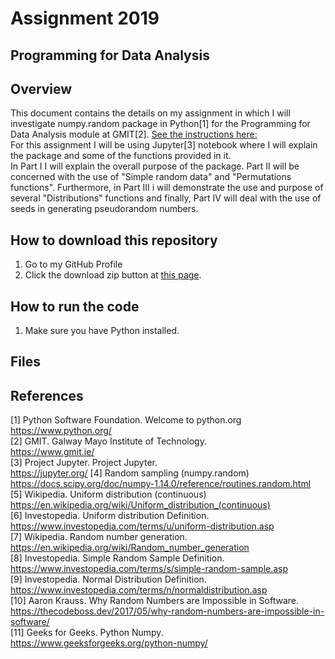 # Assignment 2019
## Programming for Data Analysis

## Overview
This document contains the details on my assignment in which I will investigate numpy.random package in Python[1] for the Programming for Data Analysis module at GMIT[2]. [See the instructions here:](https://github.com/brianmcginley/ProgDA/blob/master/ProgDA_Assignment.pdf) <br/> 
For this assignment I will be using Jupyter[3] notebook where I will explain the package and some of the functions provided in it. <br/>
In Part I I will explain the overall purpose of the package. Part II will be concerned with the use of "Simple random data" and "Permutations functions". Furthermore, in Part III i will demonstrate the use and purpose of several "Distributions" functions and finally, Part IV will deal with the use of seeds in generating pseudorandom numbers.<br/>

## How to download this repository
1. Go to my GitHub Profile
2. Click the download zip button at [this page](https://github.com/vukasm/ProgDA1).

## How to run the code
1. Make sure you have Python installed.

## Files

## References
[1] Python Software Foundation. Welcome to python.org  
https://www.python.org/  
[2] GMIT. Galway Mayo Institute of Technology.  
https://www.gmit.ie/  
[3] Project Jupyter. Project Jupyter.  
https://jupyter.org/ 
[4] Random sampling (numpy.random)  
https://docs.scipy.org/doc/numpy-1.14.0/reference/routines.random.html  
[5] Wikipedia. Uniform distribution (continuous)  
https://en.wikipedia.org/wiki/Uniform_distribution_(continuous)  
[6] Investopedia. Uniform distribution Definition.  
https://www.investopedia.com/terms/u/uniform-distribution.asp  
[7] Wikipedia. Random number generation.  
https://en.wikipedia.org/wiki/Random_number_generation  
[8] Investopedia. Simple Random Sample Definition.  
https://www.investopedia.com/terms/s/simple-random-sample.asp  
[9] Investopedia. Normal Distribution Definition.  
https://www.investopedia.com/terms/n/normaldistribution.asp  
[10] Aaron Krauss. Why Random Numbers are Impossible in Software.  
https://thecodeboss.dev/2017/05/why-random-numbers-are-impossible-in-software/  
[11] Geeks for Geeks. Python Numpy.  
https://www.geeksforgeeks.org/python-numpy/  
